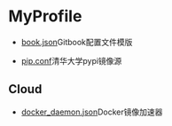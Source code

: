 # MyProfile

* [book.json](book.json)Gitbook配置文件模版

* [pip.conf](etc/pip.conf)清华大学pypi镜像源

## Cloud

* [docker_daemon.json](etc/docker_daemon.json)Docker镜像加速器

